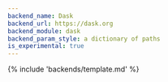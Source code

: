 ```yaml
---
backend_name: Dask
backend_url: https://dask.org
backend_module: dask
backend_param_style: a dictionary of paths
is_experimental: true
---
```


{% include 'backends/template.md' %}
